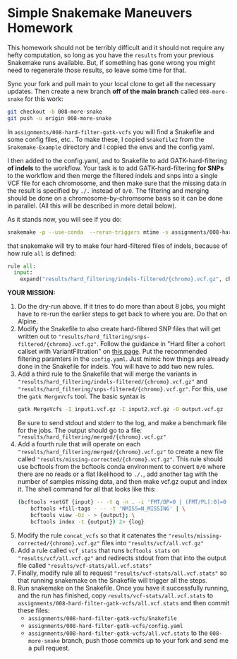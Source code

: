 # Simple Snakemake Maneuvers Homework

This homework should not be terribly difficult and it should not require
any hefty computation, so long as you have the `results` from your previous
Snakemake runs available.  But, if something has gone wrong you might
need to regenerate those results, so leave some time for that.


Sync your fork and pull main to your local clone to get all the necessary
updates.  Then create a new branch **off of the main branch**
called `008-more-snake` for this work:
```sh
git checkout -b 008-more-snake
git push -u origin 008-more-snake
```

In `assignments/008-hard-filter-gatk-vcfs` you will find a 
Snakefile and some config
files, etc..  To make these, I copied `Snakefile2` from the `Snakemake-Example`
directory and I copied the envs and the config.yaml.

I then added to the config.yaml, and to Snakefile to add GATK-hard-filtering
**of indels** to the workflow.  Your task is to add GATK-hard-filtering
**for SNPs** to the workflow and then merge the filtered indels and snps
into a single VCF file for each chromosome, and then make sure that
the missing data in the result is specified by `./.` instead of `0/0`.  The filtering and merging should be done on a
chromosome-by-chromsome basis so it can be done in parallel. (All this will
be described in more detail below).


As it stands now, you will see if you do:
```sh
snakemake -p --use-conda  --rerun-triggers mtime -s assignments/008-hard-filter-gatk-vcfs/Snakefile
```
that snakemake will try to make four hard-filtered files of indels, because of how rule `all` is defined:
```python
rule all:
  input: 
    expand("results/hard_filtering/indels-filtered/{chromo}.vcf.gz", chromo=CHROMOS)

```



**YOUR MISSION:**

1.  Do the dry-run above.  If it tries to do more than about 8 jobs, you might have
    to re-run the earlier steps to get back to where you are.  Do that on Alpine.
2.  Modify the Snakefile to also create hard-filtered
    SNP files that will get written
    out to `"results/hard_filtering/snps-filtered/{chromo}.vcf.gz"`.  Follow the guidance in "Hard filter a cohort callset with VariantFiltration" on
    [this page](https://gatk.broadinstitute.org/hc/en-us/articles/360035531112--How-to-Filter-variants-either-with-VQSR-or-by-hard-filtering#2).
    Put the recommended filtering paramters in the `config.yaml`.  Just mimic how things are already done in the Snakefile for indels. You will have to add two
    new rules.
3.  Add a third rule to the Snakefile that will merge the variants in
    `"results/hard_filtering/indels-filtered/{chromo}.vcf.gz"` and 
    `"results/hard_filtering/snps-filtered/{chromo}.vcf.gz"`.  For this, use the
    `gatk MergeVcfs` tool.  The basic syntax is 
    ```sh
    gatk MergeVcfs -I input1.vcf.gz -I input2.vcf.gz -O output.vcf.gz
    ```
    Be sure to send stdout and stderr to the log, and make a benchmark file
    for the jobs.  The output should go to a file:
    `"results/hard_filtering/merged/{chromo}.vcf.gz"`
4.  Add a fourth rule that will operate on each `"results/hard_filtering/merged/{chromo}.vcf.gz"` to create a new file called
    `"results/missing-corrected/{chromo}.vcf.gz"`.  This rule should use
    bcftools from the bcftools conda environment to convert `0/0` where there
    are no reads or a flat likelihood to `./.`, add another tag with the
    number of samples missing data, and then make vcf.gz ouput and index it.  The 
    shell command for all that looks like this:
    ```sh
    (bcftools +setGT {input} -- -t q -n . -i 'FMT/DP=0 | (FMT/PL[:0]=0 & FMT/PL[:1]=0 & FMT/PL[:2]=0)' | \
        bcftools +fill-tags - -- -t 'NMISS=N_MISSING' | \
        bcftools view -Oz - > {output}; \
        bcftools index -t {output}) 2> {log}
    ```
5.  Modify the rule `concat_vcfs` so that it catenates the
    `"results/missing-corrected/{chromo}.vcf.gz"` files into
    `"results/vcf/all.vcf.gz"`
6.  Add a rule called `vcf_stats` that runs `bcftools stats` on
    `"results/vcf/all.vcf.gz"` and redirects stdout from that into
    the output file called `"results/vcf-stats/all.vcf.stats"`
7.  Finally, modify rule all to request `"results/vcf-stats/all.vcf.stats"`
    so that running snakemake on the Snakefile will trigger all the steps.
8.  Run snakemake on the Snakefile. Once you have it successfully running,
    and the run has finished, copy `results/vcf-stats/all.vcf.stats` to 
    `assignments/008-hard-filter-gatk-vcfs/all.vcf.stats` and then
    commit these files:
    - `assignments/008-hard-filter-gatk-vcfs/Snakefile`
    - `assignments/008-hard-filter-gatk-vcfs/config.yaml`
    - `assignments/008-hard-filter-gatk-vcfs/all.vcf.stats`
    to the `008-more-snake` branch, push those commits up to your fork and send me a pull request.

